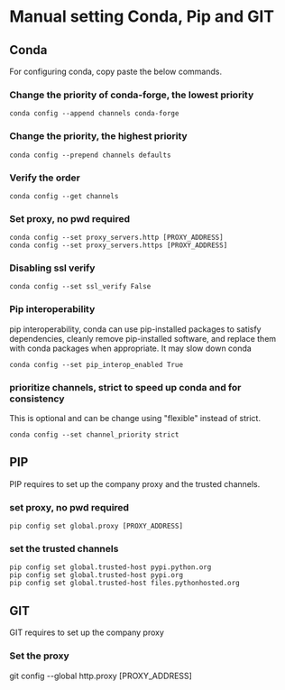 # Manual setting Conda, Pip and GIT

## Conda

For configuring conda, copy paste the below commands.

### Change the priority of conda-forge, the lowest priority

`conda config --append channels conda-forge`

### Change the priority, the highest priority

`conda config --prepend channels defaults`

### Verify the order

`conda config --get channels`

### Set proxy, no pwd required

```shell
conda config --set proxy_servers.http [PROXY_ADDRESS]
conda config --set proxy_servers.https [PROXY_ADDRESS]
```

### Disabling ssl verify

`conda config --set ssl_verify False`


### Pip interoperability
pip interoperability, conda can use pip-installed packages to satisfy dependencies, cleanly remove pip-installed software, and replace them with conda packages when appropriate. It may slow down conda

`conda config --set pip_interop_enabled True`

### prioritize channels, strict to speed up conda and for consistency

This is optional and can be change using "flexible" instead of strict.

`conda config --set channel_priority strict`

## PIP

PIP requires to set up the company proxy and the trusted channels.

### set proxy, no pwd required

`pip config set global.proxy [PROXY_ADDRESS]`

### set the trusted channels

```shell
pip config set global.trusted-host pypi.python.org
pip config set global.trusted-host pypi.org
pip config set global.trusted-host files.pythonhosted.org
```

## GIT

GIT requires to set up the company proxy

### Set the proxy

git config --global http.proxy [PROXY_ADDRESS]